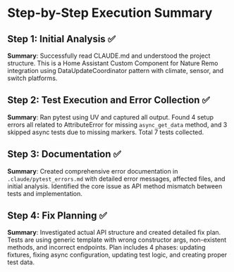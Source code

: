 # Step-by-Step Execution Summary

## Step 1: Initial Analysis ✅
**Summary**: Successfully read CLAUDE.md and understood the project structure. This is a Home Assistant Custom Component for Nature Remo integration using DataUpdateCoordinator pattern with climate, sensor, and switch platforms.

## Step 2: Test Execution and Error Collection ✅
**Summary**: Ran pytest using UV and captured all output. Found 4 setup errors all related to AttributeError for missing `async_get_data` method, and 3 skipped async tests due to missing markers. Total 7 tests collected.

## Step 3: Documentation ✅
**Summary**: Created comprehensive error documentation in `.claude/pytest_errors.md` with detailed error messages, affected files, and initial analysis. Identified the core issue as API method mismatch between tests and implementation.

## Step 4: Fix Planning ✅
**Summary**: Investigated actual API structure and created detailed fix plan. Tests are using generic template with wrong constructor args, non-existent methods, and incorrect endpoints. Plan includes 4 phases: updating fixtures, fixing async configuration, updating test logic, and creating proper test data.